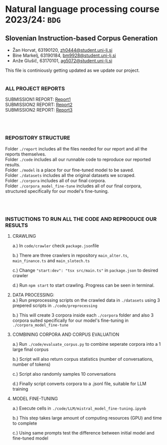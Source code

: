 # Natural language processing course 2023/24: `BDG`

## Slovenian Instruction-based Corpus Generation

- Žan Horvat, 63190120, zh0444@student.uni-lj.si
- Bine Markelj, 63190184, bm9928@student.uni-lj.si
- Anže Glušič, 63170101, ag5072@student.uni-lj.si

This file is continiously getting updated as we update our project.
<br/><br/>
### ALL PROJECT REPORTS
SUBMISSION1 REPORT: [Report1](https://github.com/UL-FRI-NLP-2023-2024/ul-fri-nlp-course-project-bdg/blob/main/report/report1.pdf)  
SUBMISSION2 REPORT: [Report2](https://github.com/UL-FRI-NLP-2023-2024/ul-fri-nlp-course-project-bdg/blob/main/report/report2.pdf)  
SUBMISSION2 REPORT: [Report3](https://github.com/UL-FRI-NLP-2023-2024/ul-fri-nlp-course-project-bdg/blob/main/report/report3.pdf)  

<br/><br/>
### REPOSITORY STRUCTURE
Folder `./report` includes all the files needed for our report and all the reports themselves.  
Folder `./code` includes all our runnable code to reproduce our reported results.  
Folder `./model` is a place for our fine-tuned model to be saved.  
Folder `./datasets` includes all the original datasets we scraped.  
Folder `./corpora` includes all of our final corpora.  
Folder `./corpora_model_fine-tune` includes all of our final corpora, structured specifically for our model's fine-tuning.  
  
  <br/><br/>
### INSTUCTIONS TO RUN ALL THE CODE AND REPRODUCE OUR RESULTS
1. CRAWLING

   a.) In `code/crawler` check `package.json`file
   
   b.) There are three crawlers in repository `main_alter.ts`, `main_finance.ts` and `main_slotech.ts`

   c.) Change `"start:dev": "tsx src/main.ts"` in `package.json` to desired crawler
   
   d.) Run `npm start` to start crawling. Progress can be seen in terminal.
2. DATA PROCESSING:  
   a.) Run preprocessing scripts on the crawled data in `./datasets` using 3 prepered scripts in `./code/preprocessing`
   
   b.) This will create 3 corpora inside each `./corpora` folder and also 3 corpora suited specifically for our model's fine-tuning in   `./corpora_model_fine-tune`
   
3. COMBINING CORPORA AND CORPUS EVALUATION

   a.) Run `./code/evaluate_corpus.py` to combine seperate corpora into a 1 large final corpus
   
   b.) Script will also return corpus statistics (number of conversations, number of tokens)
   
   c.) Script also randomly samples 10 conversations
   
   d.) Finally script converts corpora to a .jsonl file, suitable for LLM training
   
4. MODEL FINE-TUNING

   a.) Execute cells in `./code/LLM/mistral_model_fine-tuning.ipynb`
   
   b.) This step takes large amount of computing resources (GPU) and time to complete
   
   c.) Using same prompts test the difference between initial model and fine-tuned model

   
